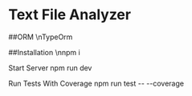 # Text File Analyzer 

##ORM
\nTypeOrm


##Installation
\nnpm i

Start Server
npm run dev

Run Tests With Coverage
npm run test -- --coverage


